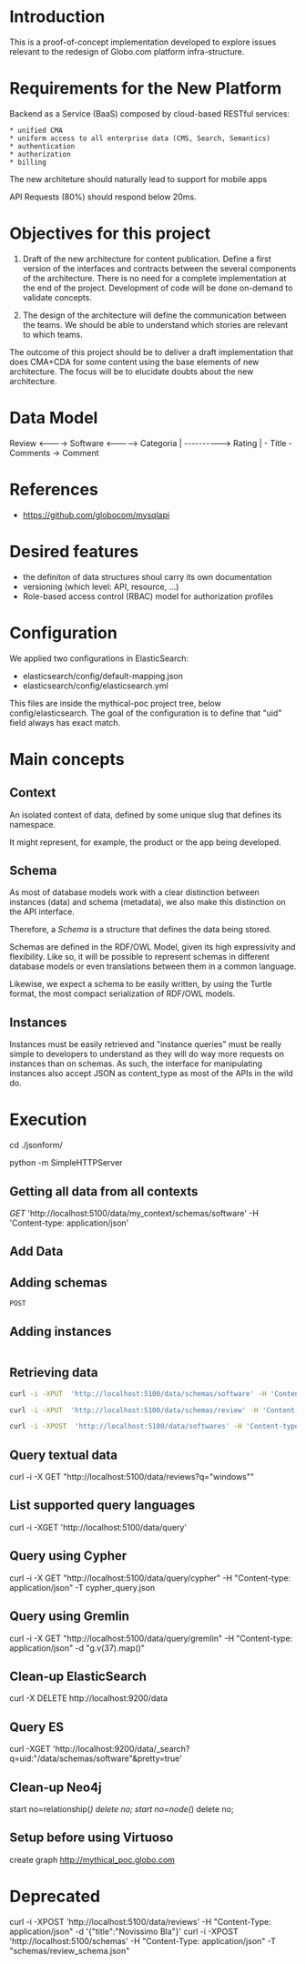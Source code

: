 Introduction
============

This is a proof-of-concept implementation developed to explore issues relevant
to the redesign of Globo.com platform infra-structure.


Requirements for the New Platform
=================================

  Backend as a Service (BaaS) composed by cloud-based RESTful services:
  
    * unified CMA
    * uniform access to all enterprise data (CMS, Search, Semantics)
    * authentication
    * authorization
    * billing

  The new architeture should naturally lead to support for mobile apps

  API Requests (80%) should respond below 20ms.


Objectives for this project
===========================

 1) Draft of the new architecture for content publication.
    Define a first version of the interfaces and contracts between the
    several components of the architecture.
    There is no need for a complete implementation at the end of the project.
    Development of code will be done on-demand to validate concepts.

 2) The design of the architecture will define the communication between the teams.
    We should be able to understand which stories are relevant to which teams. 

  The outcome of this project should be to deliver a draft implementation that
  does CMA+CDA for some content using the base elements of new architecture.
  The focus will be to elucidate doubts about the new architecture.

Data Model
==========

  Review <----> Software <-----> Categoria
     |                 \----------> Rating
     |
     \- Title
      \- Comments -> Comment

References
==========

 * https://github.com/globocom/mysqlapi

Desired features
================

  * the definiton of data structures shoul carry its own documentation
  * versioning (which level: API, resource, ...)
  * Role-based access control (RBAC) model for authorization profiles 

Configuration
=============

We applied two configurations in ElasticSearch:
 - elasticsearch/config/default-mapping.json 
 - elasticsearch/config/elasticsearch.yml

This files are inside the mythical-poc project tree, below config/elasticsearch. 
The goal of the configuration is to define that "uid" field always has exact match.

Main concepts
====

Context
----

An isolated context of data, defined by some unique slug that defines its namespace.

It might represent, for example, the product or the app being developed.

Schema
---

As most of database models work with a clear distinction between instances (data) and
schema (metadata), we also make this distinction on the API interface.

Therefore, a *Schema* is a structure that defines the data being stored.

Schemas are defined in the RDF/OWL Model, given its high expressivity and flexibility. Like so,
it will be possible to represent schemas in different database models or even translations between them
in a common language.

Likewise, we expect a schema to be easily written, by using the Turtle format, the
most compact serialization of RDF/OWL models.

Instances
---

Instances must be easily retrieved and "instance queries" must be really simple
to developers to understand as they will do way more requests on instances than on schemas. As such,
the interface for manipulating instances also accept JSON as content_type as most of the APIs in
the wild do.

Execution
=========

cd ./jsonform/

python -m SimpleHTTPServer

Getting all data from all contexts
--------

*GET* 'http://localhost:5100/data/my_context/schemas/software' -H 'Content-type: application/json'

Add Data
--------

Adding schemas
---

```bash
POST 
```


Adding instances
---

```bash
```

Retrieving data
------------


```bash
curl -i -XPUT  'http://localhost:5100/data/schemas/software' -H 'Content-type: application/json' -T software_schema.json
```

```bash
curl -i -XPUT  'http://localhost:5100/data/schemas/review' -H 'Content-type: application/json' -T review_schema.json
```

```bash
curl -i -XPOST  'http://localhost:5100/data/softwares' -H 'Content-type: application/json' -T software_instance.json
```

Query textual data
------------------
curl -i -X GET "http://localhost:5100/data/reviews?q=\"windows\""

List supported query languages
------------------------------

curl -i -XGET 'http://localhost:5100/data/query'


Query using Cypher
------------------
  curl -i -X GET  "http://localhost:5100/data/query/cypher" -H "Content-type: application/json" -T cypher_query.json

Query using Gremlin
-------------------
  curl -i -X GET  "http://localhost:5100/data/query/gremlin" -H "Content-type: application/json" -d "g.v(37).map()"

Clean-up ElasticSearch
----------------------
  curl -X DELETE http://localhost:9200/data

Query ES
--------
  curl -XGET 'http://localhost:9200/data/_search?q=uid:"/data/schemas/software"&pretty=true'

Clean-up Neo4j
--------------
  start no=relationship(*) delete no;
  start no=node(*) delete no;

Setup before using Virtuoso
---------------------------
  create graph <http://mythical_poc.globo.com>


Deprecated
==========

 curl -i -XPOST 'http://localhost:5100/data/reviews' -H "Content-Type: application/json"  -d '{"title":"Novissimo Bla"}'
 curl -i -XPOST 'http://localhost:5100/schemas' -H "Content-Type: application/json"  -T "schemas/review_schema.json"
